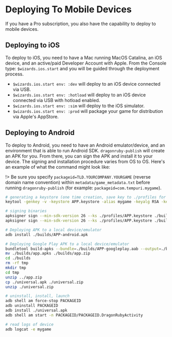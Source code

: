# Deploying To Mobile Devices

If you have a Pro subscription, you also have the capability to deploy
to mobile devices.

## Deploying to iOS

To deploy to iOS, you need to have a Mac running MacOS Catalina, an
iOS device, and an active/paid Developer Account with Apple. From the
Console type: `$wizards.ios.start` and you will be guided through the
deployment process.

- `$wizards.ios.start env: :dev` will deploy to an iOS device connected via USB.
- `$wizards.ios.start env: :hotload` will deploy to an iOS device connected via USB with hotload enabled.
- `$wizards.ios.start env: :sim` will deploy to the iOS simulator.
- `$wizards.ios.start env: :prod` will package your game for distribution via Apple's AppStore.

## Deploying to Android

To deploy to Android, you need to have an Android emulator/device, and
an environment that is able to run Android SDK. `dragonruby-publish`
will create an APK for you. From there, you can sign the APK and
install it to your device. The signing and installation procedure
varies from OS to OS. Here's an example of what the command might look
like:

!> Be sure you specify `packageid=TLD.YOURCOMPANY.YOURGAME` (reverse domain name convention) within `metadata/game_metadata.txt` before running `dragonruby-publish` (for example: `packageid=com.tempuri.mygame`).

```sh
# generating a keystore (one time creation, save key to ./profiles for safe keeping)
keytool -genkey -v -keystore APP.keystore -alias mygame -keyalg RSA -keysize 2048 -validity 10000

# signing binaries
apksigner sign --min-sdk-version 26 --ks ./profiles/APP.keystore ./builds/APP-android.apk
apksigner sign --min-sdk-version 26 --ks ./profiles/APP.keystore ./builds/APP-googleplay.aab

# Deploying APK to a local device/emulator
adb install ./builds/APP-android.apk

# Deploying Google Play APK to a local device/emulator
bundletool build-apks --bundle=./builds/APP-googleplay.aab --output=./builds/app.apks --mode=universal
mv ./builds/app.apks ./builds/app.zip
cd ./builds
rm -rf tmp
mkdir tmp
cd tmp
unzip ../app.zip
cp ./universal.apk ./universal.zip
unzip ./universal.zip

# uninstall, install, launch
adb shell am force-stop PACKAGEID
adb uninstall PACKAGEID
adb install ./universal.apk
adb shell am start -n PACKAGEID/PACKAGEID.DragonRubyActivity

# read logs of device
adb logcat -e mygame
```
